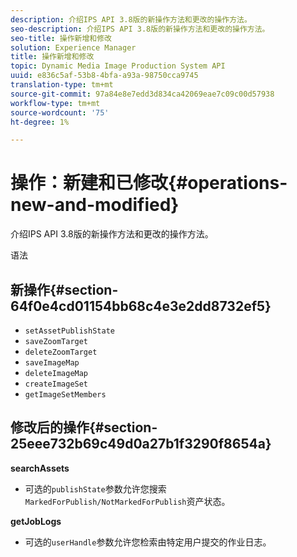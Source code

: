 ```yaml
---
description: 介绍IPS API 3.8版的新操作方法和更改的操作方法。
seo-description: 介绍IPS API 3.8版的新操作方法和更改的操作方法。
seo-title: 操作新增和修改
solution: Experience Manager
title: 操作新增和修改
topic: Dynamic Media Image Production System API
uuid: e836c5af-53b8-4bfa-a93a-98750cca9745
translation-type: tm+mt
source-git-commit: 97a84e8e7edd3d834ca42069eae7c09c00d57938
workflow-type: tm+mt
source-wordcount: '75'
ht-degree: 1%

---
```



# 操作：新建和已修改{#operations-new-and-modified}

介绍IPS API 3.8版的新操作方法和更改的操作方法。

语法

## 新操作{#section-64f0e4cd01154bb68c4e3e2dd8732ef5}

* `setAssetPublishState`
* `saveZoomTarget`
* `deleteZoomTarget`
* `saveImageMap`
* `deleteImageMap`
* `createImageSet`
* `getImageSetMembers`

## 修改后的操作{#section-25eee732b69c49d0a27b1f3290f8654a}

**searchAssets**

* 可选的`publishState`参数允许您搜索`MarkedForPublish/NotMarkedForPublish`资产状态。

**getJobLogs**

* 可选的`userHandle`参数允许您检索由特定用户提交的作业日志。

